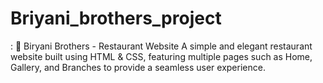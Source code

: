 # Briyani_brothers_project
:  🍛 Biryani Brothers - Restaurant Website A simple and elegant restaurant website built using HTML &amp; CSS, featuring multiple pages such as Home, Gallery, and Branches to provide a seamless user experience.
